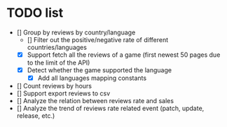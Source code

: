 # TODO list

- [] Group by reviews by country/language
  - [] Filter out the positive/negative rate of different countries/languages
  - [x] Support fetch all the reviews of a game (first newest 50 pages due to the limit of the API)
  - [x] Detect whether the game supported the language
    - [x] Add all languages mapping constants
- [] Count reviews by hours
- [] Support export reviews to csv
- [] Analyze the relation between reviews rate and sales
- [] Analyze the trend of reviews rate related event (patch, update, release, etc.)